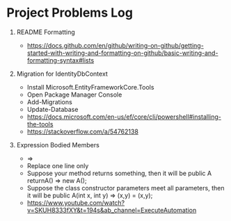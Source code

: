 # Project Problems Log

1. README Formatting
   - https://docs.github.com/en/github/writing-on-github/getting-started-with-writing-and-formatting-on-github/basic-writing-and-formatting-syntax#lists

2. Migration for IdentityDbContext
   - Install Microsoft.EntityFrameworkCore.Tools
   - Open Package Manager Console
   - Add-Migrations
   - Update-Database
   - https://docs.microsoft.com/en-us/ef/core/cli/powershell#installing-the-tools
   - https://stackoverflow.com/a/54762138

3. Expression Bodied Members
   - =>
   - Replace one line only
   - Suppose your method returns something, then it will be public A returnA() => new A();
   - Suppose the class constructor parameters meet all parameters, then it will be public A(int x, int y) => (x,y) = (x,y);
   - https://www.youtube.com/watch?v=SKUH8333fXY&t=194s&ab_channel=ExecuteAutomation
